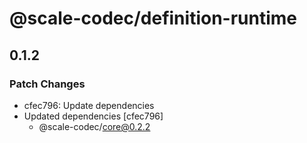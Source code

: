 # @scale-codec/definition-runtime

## 0.1.2
### Patch Changes

- cfec796: Update dependencies
- Updated dependencies [cfec796]
  - @scale-codec/core@0.2.2
